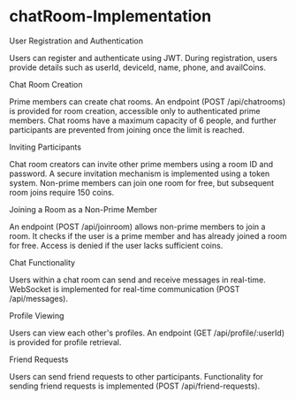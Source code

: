 # chatRoom-Implementation

User Registration and Authentication

Users can register and authenticate using JWT.
During registration, users provide details such as userId, deviceId, name, phone, and availCoins.

Chat Room Creation

Prime members can create chat rooms.
An endpoint (POST /api/chatrooms) is provided for room creation, accessible only to authenticated prime members.
Chat rooms have a maximum capacity of 6 people, and further participants are prevented from joining once the limit is reached.

Inviting Participants

Chat room creators can invite other prime members using a room ID and password.
A secure invitation mechanism is implemented using a token system.
Non-prime members can join one room for free, but subsequent room joins require 150 coins.

Joining a Room as a Non-Prime Member

An endpoint (POST /api/joinroom) allows non-prime members to join a room.
It checks if the user is a prime member and has already joined a room for free. Access is denied if the user lacks sufficient coins.

Chat Functionality

Users within a chat room can send and receive messages in real-time.
WebSocket is implemented for real-time communication (POST /api/messages).

Profile Viewing

Users can view each other's profiles.
An endpoint (GET /api/profile/:userId) is provided for profile retrieval.

Friend Requests

Users can send friend requests to other participants.
Functionality for sending friend requests is implemented (POST /api/friend-requests).
